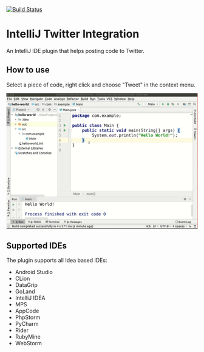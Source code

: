 [![Build Status](https://travis-ci.com/Shpota/twitter-plugin.svg?branch=master)](https://travis-ci.com/Shpota/twitter-plugin)

IntelliJ Twitter Integration
============================
An IntelliJ IDE plugin that helps posting code to Twitter.

## How to use
Select a piece of code, right click and choose "Tweet" in the context menu.
 
![Showcase](examples/showcase.gif)

## Supported IDEs
The plugin supports all Idea based IDEs:
- Android Studio
- CLion
- DataGrip
- GoLand
- IntelliJ IDEA
- MPS
- AppCode
- PhpStorm
- PyCharm
- Rider
- RubyMine
- WebStorm
